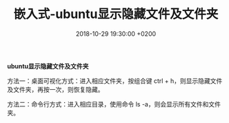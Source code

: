 ﻿---
layout: post
title:  "嵌入式-ubuntu显示隐藏文件及文件夹"
date:   2018-10-29 19:30:00 +0200
categories: 嵌入式
---

**ubuntu显示隐藏文件及文件夹**  

方法一：桌面可视化方式：进入相应文件夹，按组合键 ctrl + h，则显示隐藏文件及文件夹，再按一次，则恢复隐藏。  

方法二：命令行方式：进入相应目录，使用命令 ls -a，则会显示所有文件和文件夹。  
